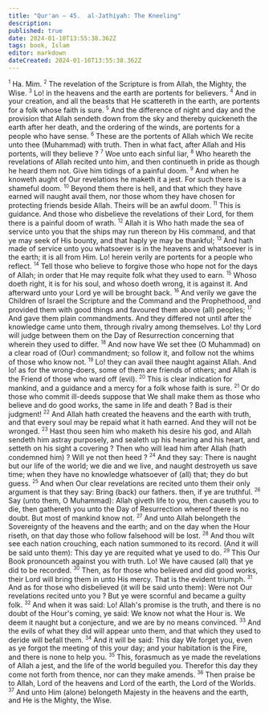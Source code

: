 ```yaml
---
title: "Qur'an — 45.  al-Jathiyah: The Kneeling"
description: 
published: true
date: 2024-01-10T13:55:38.362Z
tags: book, Islam
editor: markdown
dateCreated: 2024-01-10T13:55:38.362Z
---
```




<span id="v1"><sup><small>1</small></sup></span>  Ha. Mim.
<span id="v2"><sup><small>2</small></sup></span>  The revelation of the Scripture is from Allah, the Mighty, the Wise.
<span id="v3"><sup><small>3</small></sup></span>  Lo! in the heavens and the earth are portents for believers.
<span id="v4"><sup><small>4</small></sup></span>  And in your creation, and all the beasts that He scattereth in the earth, are portents for a folk whose faith is sure.
<span id="v5"><sup><small>5</small></sup></span>  And the difference of night and day and the provision that Allah sendeth down from the sky and thereby quickeneth the earth after her death, and the ordering of the winds, are portents for a people who have sense.
<span id="v6"><sup><small>6</small></sup></span>  These are the portents of Allah which We recite unto thee (Muhammad) with truth. Then in what fact, after Allah and His portents, will they believe ?
<span id="v7"><sup><small>7</small></sup></span>  Woe unto each sinful liar,
<span id="v8"><sup><small>8</small></sup></span>  Who heareth the revelations of Allah recited unto him, and then continueth in pride as though he heard them not. Give him tidings of a painful doom.
<span id="v9"><sup><small>9</small></sup></span>  And when he knoweth aught of Our revelations he maketh it a jest. For such there is a shameful doom.
<span id="v10"><sup><small>10</small></sup></span>  Beyond them there is hell, and that which they have earned will naught avail them, nor those whom they have chosen for protecting friends beside Allah. Theirs will be an awful doom.
<span id="v11"><sup><small>11</small></sup></span>  This is guidance. And those who disbelieve the revelations of their Lord, for them there is a painful doom of wrath.
<span id="v12"><sup><small>12</small></sup></span>  Allah it is Who hath made the sea of service unto you that the ships may run thereon by His command, and that ye may seek of His bounty, and that haply ye may be thankful;
<span id="v13"><sup><small>13</small></sup></span>  And hath made of service unto you whatsoever is in the heavens and whatsoever is in the earth; it is all from Him. Lo! herein verily are portents for a people who reflect.
<span id="v14"><sup><small>14</small></sup></span>  Tell those who believe to forgive those who hope not for the days of Allah; in order that He may requite folk what they used to earn.
<span id="v15"><sup><small>15</small></sup></span>  Whoso doeth right, it is for his soul, and whoso doeth wrong, it is against it. And afterward unto your Lord ye will be brought back.
<span id="v16"><sup><small>16</small></sup></span>  And verily we gave the Children of Israel the Scripture and the Command and the Prophethood, and provided them with good things and favoured them above (all) peoples;
<span id="v17"><sup><small>17</small></sup></span>  And gave them plain commandments. And they differed not until after the knowledge came unto them, through rivalry among themselves. Lo! thy Lord will judge between them on the Day of Resurrection concerning that wherein they used to differ.
<span id="v18"><sup><small>18</small></sup></span>  And now have We set thee (O Muhammad) on a clear road of (Our) commandment; so follow it, and follow not the whims of those who know not.
<span id="v19"><sup><small>19</small></sup></span>  Lo! they can avail thee naught against Allah. And lo! as for the wrong-doers, some of them are friends of others; and Allah is the Friend of those who ward off (evil).
<span id="v20"><sup><small>20</small></sup></span>  This is clear indication for mankind, and a guidance and a mercy for a folk whose faith is sure.
<span id="v21"><sup><small>21</small></sup></span>  Or do those who commit ill-deeds suppose that We shall make them as those who believe and do good works, the same in life and death ? Bad is their judgment!
<span id="v22"><sup><small>22</small></sup></span>  And Allah hath created the heavens and the earth with truth, and that every soul may be repaid what it hath earned. And they will not be wronged.
<span id="v23"><sup><small>23</small></sup></span>  Hast thou seen him who maketh his desire his god, and Allah sendeth him astray purposely, and sealeth up his hearing and his heart, and setteth on his sight a covering ? Then who will lead him after Allah (hath condemned him) ? Will ye not then heed ?
<span id="v24"><sup><small>24</small></sup></span>  And they say: There is naught but our life of the world; we die and we live, and naught destroyeth us save time; when they have no knowledge whatsoever of (all) that; they do but guess.
<span id="v25"><sup><small>25</small></sup></span>  And when Our clear revelations are recited unto them their only argument is that they say: Bring (back) our fathers. then, if ye are truthful.
<span id="v26"><sup><small>26</small></sup></span>  Say (unto them, O Muhammad): Allah giveth life to you, then causeth you to die, then gathereth you unto the Day of Resurrection whereof there is no doubt. But most of mankind know not.
<span id="v27"><sup><small>27</small></sup></span>  And unto Allah belongeth the Sovereignty of the heavens and the earth; and on the day when the Hour riseth, on that day those who follow falsehood will be lost.
<span id="v28"><sup><small>28</small></sup></span>  And thou wilt see each nation crouching, each nation summoned to its record. (And it will be said unto them): This day ye are requited what ye used to do.
<span id="v29"><sup><small>29</small></sup></span>  This Our Book pronounceth against you with truth. Lo! We have caused (all) that ye did to be recorded.
<span id="v30"><sup><small>30</small></sup></span>  Then, as for those who believed and did good works, their Lord will bring them in unto His mercy. That is the evident triumph.
<span id="v31"><sup><small>31</small></sup></span>  And as for those who disbelieved (it will be said unto them): Were not Our revelations recited unto you ? But ye were scornful and became a guilty folk.
<span id="v32"><sup><small>32</small></sup></span>  And when it was said: Lo! Allah's promise is the truth, and there is no doubt of the Hour's coming, ye said: We know not what the Hour is. We deem it naught but a conjecture, and we are by no means convinced.
<span id="v33"><sup><small>33</small></sup></span>  And the evils of what they did will appear unto them, and that which they used to deride will befall them.
<span id="v34"><sup><small>34</small></sup></span>  And it will be said: This day We forget you, even as ye forgot the meeting of this your day; and your habitation is the Fire, and there is none to help you.
<span id="v35"><sup><small>35</small></sup></span>  This, forasmuch as ye made the revelations of Allah a jest, and the life of the world beguiled you. Therefor this day they come not forth from thence, nor can they make amends.
<span id="v36"><sup><small>36</small></sup></span>  Then praise be to Allah, Lord of the heavens and Lord of the earth, the Lord of the Worlds.
<span id="v37"><sup><small>37</small></sup></span>  And unto Him (alone) belongeth Majesty in the heavens and the earth, and He is the Mighty, the Wise.